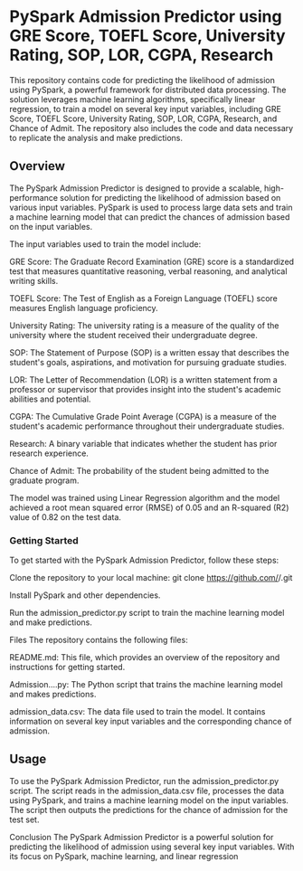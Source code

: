 # PySpark Admission Predictor using GRE Score, TOEFL Score, University Rating, SOP, LOR, CGPA, Research

This repository contains code for predicting the likelihood of admission using PySpark, a powerful framework for distributed data processing. The solution leverages machine learning algorithms, specifically linear regression, to train a model on several key input variables, including GRE Score, TOEFL Score, University Rating, SOP, LOR, CGPA, Research, and Chance of Admit. The repository also includes the code and data necessary to replicate the analysis and make predictions.

## Overview
The PySpark Admission Predictor is designed to provide a scalable, high-performance solution for predicting the likelihood of admission based on various input variables. PySpark is used to process large data sets and train a machine learning model that can predict the chances of admission based on the input variables.

The input variables used to train the model include:

GRE Score: The Graduate Record Examination (GRE) score is a standardized test that measures quantitative reasoning, verbal reasoning, and analytical writing skills.

TOEFL Score: The Test of English as a Foreign Language (TOEFL) score measures English language proficiency.

University Rating: The university rating is a measure of the quality of the university where the student received their undergraduate degree.

SOP: The Statement of Purpose (SOP) is a written essay that describes the student's goals, aspirations, and motivation for pursuing graduate studies.

LOR: The Letter of Recommendation (LOR) is a written statement from a professor or supervisor that provides insight into the student's academic abilities and potential.

CGPA: The Cumulative Grade Point Average (CGPA) is a measure of the student's academic performance throughout their undergraduate studies.

Research: A binary variable that indicates whether the student has prior research experience.

Chance of Admit: The probability of the student being admitted to the graduate program.

The model was trained using Linear Regression algorithm and the model achieved a root mean squared error (RMSE) of 0.05 and an R-squared (R2) value of 0.82 on the test data.

### Getting Started
To get started with the PySpark Admission Predictor, follow these steps:

Clone the repository to your local machine: git clone https://github.com/<username>/<repo-name>.git

Install PySpark and other dependencies.

Run the admission_predictor.py script to train the machine learning model and make predictions.

Files
The repository contains the following files:

README.md: This file, which provides an overview of the repository and instructions for getting started.

Admission....py: The Python script that trains the machine learning model and makes predictions.

admission_data.csv: The data file used to train the model. It contains information on several key input variables and the corresponding chance of admission.


## Usage

To use the PySpark Admission Predictor, run the admission_predictor.py script. The script reads in the admission_data.csv file, processes the data using PySpark, and trains a machine learning model on the input variables. The script then outputs the predictions for the chance of admission for the test set.

Conclusion
The PySpark Admission Predictor is a powerful solution for predicting the likelihood of admission using several key input variables. With its focus on PySpark, machine learning, and linear regression
